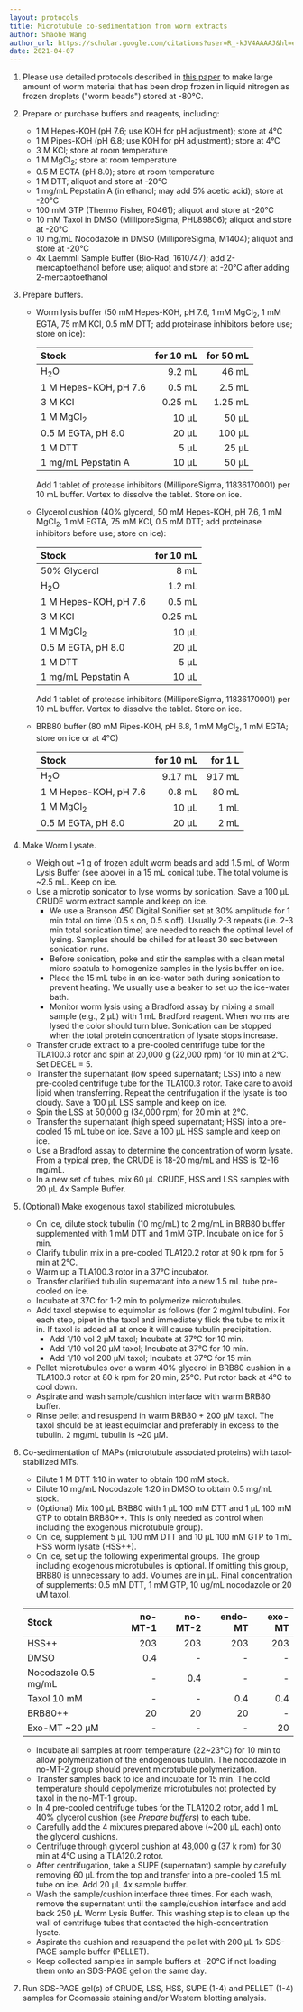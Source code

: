 ```yaml
---
layout: protocols
title: Microtubule co-sedimentation from worm extracts
author: Shaohe Wang
author_url: https://scholar.google.com/citations?user=R_-kJV4AAAAJ&hl=en
date: 2021-04-07
---
```


1. Please use detailed protocols described in [this paper](https://www.ncbi.nlm.nih.gov/pmc/articles/PMC3319706/) to make large amount of worm material that has been drop frozen in liquid nitrogen as frozen droplets ("worm beads") stored at -80°C.

1. Prepare or purchase buffers and reagents, including:

	- 1 M Hepes-KOH (pH 7.6; use KOH for pH adjustment); store at 4°C
	- 1 M Pipes-KOH (pH 6.8; use KOH for pH adjustment); store at 4°C
	- 3 M KCl; store at room temperature
	- 1 M MgCl<sub>2</sub>; store at room temperature
	- 0.5 M EGTA (pH 8.0); store at room temperature
	- 1 M DTT; aliquot and store at -20°C
	- 1 mg/mL Pepstatin A (in ethanol; may add 5% acetic acid); store at -20°C
	- 100 mM GTP (Thermo Fisher, R0461); aliquot and store at -20°C
	- 10 mM Taxol in DMSO (MilliporeSigma, PHL89806); aliquot and store at -20°C
	- 10 mg/mL Nocodazole in DMSO (MilliporeSigma, M1404); aliquot and store at -20°C
	- 4x Laemmli Sample Buffer (Bio-Rad, 1610747); add 2-mercaptoethanol before use; aliquot and store at -20°C after adding 2-mercaptoethanol

1. Prepare buffers.

	- Worm lysis buffer (50 mM Hepes-KOH, pH 7.6, 1 mM MgCl<sub>2</sub>, 1 mM EGTA, 75 mM KCl, 0.5 mM DTT; add proteinase inhibitors before use; store on ice):

		| Stock | for 10 mL | for 50 mL |
		|:---|---:|---:|
		| H<sub>2</sub>O	|	9.2 mL |	46 mL |
		| 1 M Hepes-KOH, pH 7.6 | 0.5 mL | 2.5 mL |
		| 3 M KCl | 0.25 mL | 1.25 mL |
		| 1 M MgCl<sub>2</sub> | 10 µL | 50 µL |
		| 0.5 M EGTA, pH 8.0 | 20 µL | 100 µL |
		| 1 M DTT | 5 µL | 25 µL |
		| 1 mg/mL Pepstatin A | 10 µL | 50 µL |

		Add 1 tablet of protease inhibitors (MilliporeSigma, 11836170001) per 10 mL buffer. Vortex to dissolve the tablet. Store on ice.

	- Glycerol cushion (40% glycerol, 50 mM Hepes-KOH, pH 7.6, 1 mM MgCl<sub>2</sub>, 1 mM EGTA, 75 mM KCl, 0.5 mM DTT; add proteinase inhibitors before use; store on ice):

		| Stock | for 10 mL |
		|:---|---:|
		| 50% Glycerol | 8 mL |
		| H<sub>2</sub>O	|	1.2 mL |
		| 1 M Hepes-KOH, pH 7.6 | 0.5 mL |
		| 3 M KCl | 0.25 mL |
		| 1 M MgCl<sub>2</sub> | 10 µL |
		| 0.5 M EGTA, pH 8.0 | 20 µL |
		| 1 M DTT | 5 µL |
		| 1 mg/mL Pepstatin A | 10 µL |

		Add 1 tablet of protease inhibitors (MilliporeSigma, 11836170001) per 10 mL buffer. Vortex to dissolve the tablet. Store on ice.

	- BRB80 buffer (80 mM Pipes-KOH, pH 6.8, 1 mM MgCl<sub>2</sub>, 1 mM EGTA; store on ice or at 4°C)

		| Stock | for 10 mL | for 1 L |
		|:---|---:|---:|
		| H<sub>2</sub>O	|	9.17 mL | 917 mL |
		| 1 M Hepes-KOH, pH 7.6 | 0.8 mL | 80 mL |
		| 1 M MgCl<sub>2</sub> | 10 µL | 1 mL |
		| 0.5 M EGTA, pH 8.0 | 20 µL | 2 mL |

1. Make Worm Lysate.

	- Weigh out ~1 g of frozen adult worm beads and add 1.5 mL of Worm Lysis Buffer (see above) in a 15 mL conical tube. The total volume is ~2.5 mL. Keep on ice.
	- Use a microtip sonicator to lyse worms by sonication. Save a 100 µL CRUDE worm extract sample and keep on ice.
		- We use a Branson 450 Digital Sonifier set at 30% amplitude for 1 min total on time (0.5 s on, 0.5 s off). Usually 2-3 repeats (i.e. 2-3 min total sonication time) are needed to reach the optimal level of lysing. Samples should be chilled for at least 30 sec between sonication runs.
		- Before sonication, poke and stir the samples with a clean metal micro spatula to homogenize samples in the lysis buffer on ice.
		- Place the 15 mL tube in an ice-water bath during sonication to prevent heating. We usually use a beaker to set up the ice-water bath.
		- Monitor worm lysis using a Bradford assay by mixing a small sample (e.g., 2 µL) with 1 mL Bradford reagent. When worms are lysed the color should turn blue. Sonication can be stopped when the total protein concentration of lysate stops increase.
	- Transfer crude extract to a pre-cooled centrifuge tube for the TLA100.3 rotor and spin at 20,000 g (22,000 rpm) for 10 min at 2°C. Set DECEL = 5.
	- Transfer the supernatant (low speed supernatant; LSS) into a new pre-cooled centrifuge tube for the TLA100.3 rotor. Take care to avoid lipid when transferring. Repeat the centrifugation if the lysate is too cloudy. Save a 100 µL LSS sample and keep on ice.
	- Spin the LSS at 50,000 g (34,000 rpm) for 20 min at 2°C.
	- Transfer the supernatant (high speed supernatant; HSS) into a pre-cooled 15 mL tube on ice. Save a 100 µL HSS sample and keep on ice.
	- Use a Bradford assay to determine the concentration of worm lysate. From a typical prep, the CRUDE is 18-20 mg/mL and HSS is 12-16 mg/mL.
	- In a new set of tubes, mix 60 µL CRUDE, HSS and LSS samples with 20 µL 4x Sample Buffer.

1. (Optional) Make exogenous taxol stabilized microtubules.

	- On ice, dilute stock tubulin (10 mg/mL) to 2 mg/mL in BRB80 buffer supplemented with 1 mM DTT and 1 mM GTP. Incubate on ice for 5 min.
	- Clarify tubulin mix in a pre-cooled TLA120.2 rotor at 90 k rpm for 5 min at 2°C.
	- Warm up a TLA100.3 rotor in a 37°C incubator.
	- Transfer clarified tubulin supernatant into a new 1.5 mL tube pre-cooled on ice.
	- Incubate at 37C for 1-2 min to polymerize microtubules.
	- Add taxol stepwise to equimolar as follows (for 2 mg/ml tubulin). For each step, pipet in the taxol and immediately flick the tube to mix it in. If taxol is added all at once it will cause tubulin precipitation.
		- Add 1/10 vol 2 µM taxol; Incubate at 37°C for 10 min.
		- Add 1/10 vol 20 µM taxol; Incubate at 37°C for 10 min.
		- Add 1/10 vol 200 µM taxol; Incubate at 37°C for 15 min.
	- Pellet microtubules over a warm 40% glycerol in BRB80 cushion in a TLA100.3 rotor at 80 k rpm for 20 min, 25°C. Put rotor back at 4°C to cool down.
	- Aspirate and wash sample/cushion interface with warm BRB80 buffer.
	- Rinse pellet and resuspend in warm BRB80 + 200 µM taxol. The taxol should be at least equimolar and preferably in excess to the tubulin. 2 mg/mL tubulin is ~20 µM.

1. Co-sedimentation of MAPs (microtubule associated proteins) with taxol-stabilized MTs.

	- Dilute 1 M DTT 1:10 in water to obtain 100 mM stock.
	- Dilute 10 mg/mL Nocodazole 1:20 in DMSO to obtain 0.5 mg/mL stock.
	- (Optional) Mix 100 µL BRB80 with 1 µL 100 mM DTT and 1 µL 100 mM GTP to obtain BRB80++. This is only needed as control when including the exogenous microtubule group).
	- On ice, supplement 5 µL 100 mM DTT and 10 µL 100 mM GTP to 1 mL HSS worm lysate (HSS++).
	- On ice, set up the following experimental groups. The group including exogenous microtubules is optional. If omitting this group, BRB80 is unnecessary to add. Volumes are in µL. Final concentration of supplements: 0.5 mM DTT, 1 mM GTP, 10 ug/mL nocodazole or 20 uM taxol.

	| Stock | no-MT-1 | no-MT-2 |	endo-MT |	exo-MT |
	|:---|---:|---:|---:|---:|
	| HSS++	|	203 | 203 | 203 | 203 |
	| DMSO | 0.4 | - | - | - |
	| Nocodazole 0.5 mg/mL | - | 0.4 | - | - |
	| Taxol 10 mM | - | - | 0.4 | 0.4 |
	| BRB80++ | 20 | 20 | 20 | - |
	| Exo-MT ~20 µM | - | - | - | 20 |

	- Incubate all samples at room temperature (22~23°C) for 10 min to allow polymerization of the endogenous tubulin. The nocodazole in no-MT-2 group should prevent microtubule polymerization.
	- Transfer samples back to ice and incubate for 15 min. The cold temperature should depolymerize microtubules not protected by taxol in the no-MT-1 group.
	- In 4 pre-cooled centrifuge tubes for the TLA120.2 rotor, add 1 mL 40% glycerol cushion (see _Prepare buffers_) to each tube.
	- Carefully add the 4 mixtures prepared above (~200 µL each) onto the glycerol cushions.
	- Centrifuge through glycerol cushion at 48,000 g (37 k rpm) for 30 min at 4°C using a TLA120.2 rotor.
	- After centrifugation, take a SUPE (supernatant) sample by carefully removing 60 µL from the top and transfer into a pre-cooled 1.5 mL tube on ice. Add 20 µL 4x sample buffer.
	- Wash the sample/cushion interface three times. For each wash, remove the supernatant until the sample/cushion interface and add back 250 µL Worm Lysis Buffer. This washing step is to clean up the wall of centrifuge tubes that contacted the high-concentration lysate.
	- Aspirate the cushion and resuspend the pellet with 200 µL 1x SDS-PAGE sample buffer (PELLET).
	- Keep collected samples in sample buffers at -20°C if not loading them onto an SDS-PAGE gel on the same day.

1. Run SDS-PAGE gel(s) of CRUDE, LSS, HSS, SUPE (1-4) and PELLET (1-4) samples for Coomassie staining and/or Western blotting analysis.
